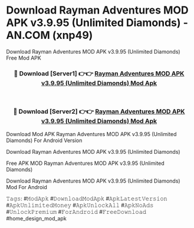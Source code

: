 # Download Rayman Adventures MOD APK v3.9.95 (Unlimited Diamonds) - AN.COM (xnp49)
Download Rayman Adventures MOD APK v3.9.95 (Unlimited Diamonds) Free Mod APK

<div align="center">
<h3>🔴 Download [Server1] 👉👉 <a href="https://apkcomod.com?title=Rayman_Adventures_MOD_APK_v3.9.95_(Unlimited_Diamonds)">Rayman Adventures MOD APK v3.9.95 (Unlimited Diamonds) Mod Apk</a></h3><br>

<h3>🔴 Download [Server2] 👉👉 <a href="https://apkcomod.com?title=Rayman_Adventures_MOD_APK_v3.9.95_(Unlimited_Diamonds)">Rayman Adventures MOD APK v3.9.95 (Unlimited Diamonds) Mod Apk</a></h3>
</div>


Download Mod APK Rayman Adventures MOD APK v3.9.95 (Unlimited Diamonds) For Android Version

Download Rayman Adventures MOD APK v3.9.95 (Unlimited Diamonds) 

Free APK MOD Rayman Adventures MOD APK v3.9.95 (Unlimited Diamonds) 

Download Rayman Adventures MOD APK v3.9.95 (Unlimited Diamonds) Mod For Android

𝚃𝚊𝚐𝚜: #𝙼𝚘𝚍𝙰𝚙𝚔 #𝙳𝚘𝚠𝚗𝚕𝚘𝚊𝚍𝙼𝚘𝚍𝙰𝚙𝚔 #𝙰𝚙𝚔𝙻𝚊𝚝𝚎𝚜𝚝𝚅𝚎𝚛𝚜𝚒𝚘𝚗 #𝙰𝚙𝚔𝚄𝚗𝚕𝚒𝚖𝚒𝚝𝚎𝚍𝙼𝚘𝚗𝚎𝚢 #𝙰𝚙𝚔𝚄𝚗𝚕𝚘𝚌𝚔𝙰𝚕𝚕 #𝙰𝚙𝚔𝙽𝚘𝙰𝚍𝚜 #𝚄𝚗𝚕𝚘𝚌𝚔𝙿𝚛𝚎𝚖𝚒𝚞𝚖 #𝙵𝚘𝚛𝙰𝚗𝚍𝚛𝚘𝚒𝚍 #𝙵𝚛𝚎𝚎𝙳𝚘𝚠𝚗𝚕𝚘𝚊𝚍 #home_design_mod_apk